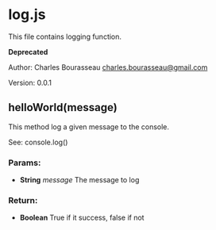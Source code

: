 

<!-- Start /home/charles/Repositories/doxstrap/examples/fixtures/tags.js -->





# log.js

This file contains logging function.



**Deprecated**



Author: Charles Bourasseau <charles.bourasseau@gmail.com>



Version: 0.0.1












## helloWorld(message)



This method log a given message to the console.









See: console.log()



### Params: 

* **String** *message* The message to log




### Return:

* **Boolean** True if it success, false if not





<!-- End /home/charles/Repositories/doxstrap/examples/fixtures/tags.js -->

